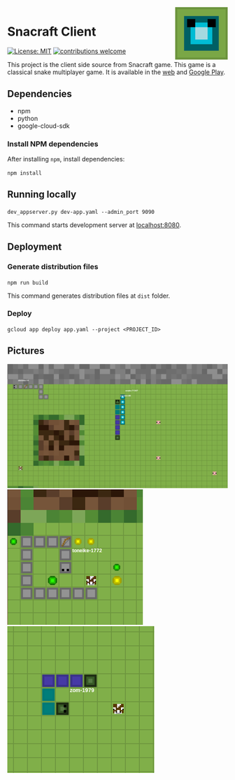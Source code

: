 <img src="/pictures/icon.png?raw=true" align="right" title="Snacraft Logo" width="120">

# Snacraft Client
[![License: MIT](https://img.shields.io/badge/license-Apache%202-blue.svg?style=flat)](https://opensource.org/licenses/Apache-2.0) [![contributions welcome](https://img.shields.io/badge/contributions-welcome-brightgreen.svg?style=flat)](https://github.com/dhiogoboza/snacraft-client/issues)

This project is the client side source from Snacraft game. This game is a classical snake multiplayer game. It is available in the [web](http://classic-snakeio.appspot.com/) and [Google Play](https://play.google.com/store/apps/details?id=io.snacraft.game).

## Dependencies

- npm
- python
- google-cloud-sdk

### Install NPM dependencies

After installing `npm`, install dependencies:

`npm install`

## Running locally

`dev_appserver.py dev-app.yaml --admin_port 9090`

This command starts development server at [localhost:8080](localhost:8080).

## Deployment

### Generate distribution files

`npm run build`

This command generates distribution files at `dist` folder.

### Deploy

`gcloud app deploy app.yaml --project <PROJECT_ID>`

## Pictures

<img src="/pictures/screenshot01.png?raw=true">
<img src="/pictures/screenshot02.png?raw=true">
<img src="/pictures/screenshot03.png?raw=true">
